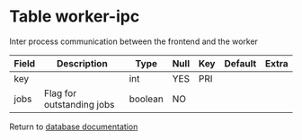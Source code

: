 Table worker-ipc
===========
Inter process communication between the frontend and the worker

| Field | Description | Type | Null | Key | Default | Extra |
| ----- | ----------- | ---- | ---- | --- | ------- | ----- |
| key |  | int | YES | PRI |  |  |    
| jobs | Flag for outstanding jobs | boolean | NO |  |  |  |    

Return to [database documentation](help/database)
